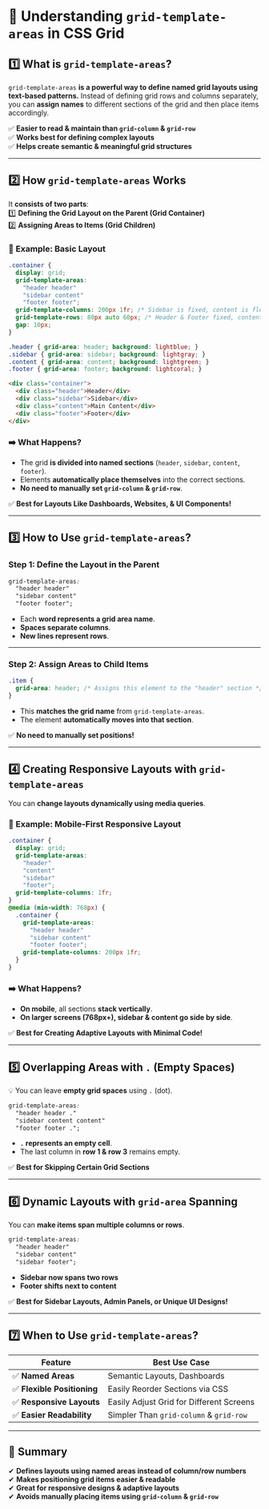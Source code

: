 # **📌 Understanding `grid-template-areas` in CSS Grid**  

## **1️⃣ What is `grid-template-areas`?**  
`grid-template-areas` **is a powerful way to define named grid layouts using text-based patterns.** Instead of defining grid rows and columns separately, you can **assign names** to different sections of the grid and then place items accordingly.  

✅ **Easier to read & maintain than `grid-column` & `grid-row`**  
✅ **Works best for defining complex layouts**  
✅ **Helps create semantic & meaningful grid structures**  

---

## **2️⃣ How `grid-template-areas` Works**
It **consists of two parts**:  
1️⃣ **Defining the Grid Layout on the Parent (Grid Container)**  
2️⃣ **Assigning Areas to Items (Grid Children)**  

### **🔹 Example: Basic Layout**
```css
.container {
  display: grid;
  grid-template-areas:
    "header header"
    "sidebar content"
    "footer footer";
  grid-template-columns: 200px 1fr; /* Sidebar is fixed, content is flexible */
  grid-template-rows: 80px auto 60px; /* Header & Footer fixed, content auto */
  gap: 10px;
}

.header { grid-area: header; background: lightblue; }
.sidebar { grid-area: sidebar; background: lightgray; }
.content { grid-area: content; background: lightgreen; }
.footer { grid-area: footer; background: lightcoral; }
```
```html
<div class="container">
  <div class="header">Header</div>
  <div class="sidebar">Sidebar</div>
  <div class="content">Main Content</div>
  <div class="footer">Footer</div>
</div>
```
### **➡️ What Happens?**
- The grid **is divided into named sections** (`header`, `sidebar`, `content`, `footer`).
- Elements **automatically place themselves** into the correct sections.
- **No need to manually set `grid-column` & `grid-row`**.  

✅ **Best for Layouts Like Dashboards, Websites, & UI Components!**  

---

## **3️⃣ How to Use `grid-template-areas`?**  

### **Step 1: Define the Layout in the Parent**
```css
grid-template-areas:
  "header header"
  "sidebar content"
  "footer footer";
```
- Each **word represents a grid area name**.  
- **Spaces separate columns**.  
- **New lines represent rows**.  

---

### **Step 2: Assign Areas to Child Items**
```css
.item {
  grid-area: header; /* Assigns this element to the "header" section */
}
```
- This **matches the grid name** from `grid-template-areas`.  
- The element **automatically moves into that section**.  

✅ **No need to manually set positions!**  

---

## **4️⃣ Creating Responsive Layouts with `grid-template-areas`**
You can **change layouts dynamically using media queries**.

### **🔹 Example: Mobile-First Responsive Layout**
```css
.container {
  display: grid;
  grid-template-areas:
    "header"
    "content"
    "sidebar"
    "footer";
  grid-template-columns: 1fr;
}
@media (min-width: 768px) {
  .container {
    grid-template-areas:
      "header header"
      "sidebar content"
      "footer footer";
    grid-template-columns: 200px 1fr;
  }
}
```
### **➡️ What Happens?**
- **On mobile**, all sections **stack vertically**.  
- **On larger screens (768px+), sidebar & content go side by side**.  

✅ **Best for Creating Adaptive Layouts with Minimal Code!**  

---

## **5️⃣ Overlapping Areas with `.` (Empty Spaces)**
💡 You can leave **empty grid spaces** using `.` (dot).  
```css
grid-template-areas:
  "header header ."
  "sidebar content content"
  "footer footer .";
```
- **`.` represents an empty cell**.  
- The last column in **row 1 & row 3** remains empty.  

✅ **Best for Skipping Certain Grid Sections**  

---

## **6️⃣ Dynamic Layouts with `grid-area` Spanning**
You can **make items span multiple columns or rows**.  
```css
grid-template-areas:
  "header header"
  "sidebar content"
  "sidebar footer";
```
- **Sidebar now spans two rows**  
- **Footer shifts next to content**  

✅ **Best for Sidebar Layouts, Admin Panels, or Unique UI Designs!**  

---

## **7️⃣ When to Use `grid-template-areas`?**
| Feature | Best Use Case |
|---------|-------------|
| ✅ **Named Areas** | Semantic Layouts, Dashboards |
| ✅ **Flexible Positioning** | Easily Reorder Sections via CSS |
| ✅ **Responsive Layouts** | Easily Adjust Grid for Different Screens |
| ✅ **Easier Readability** | Simpler Than `grid-column` & `grid-row` |

---

## **📌 Summary**
✔ **Defines layouts using named areas instead of column/row numbers**  
✔ **Makes positioning grid items easier & readable**  
✔ **Great for responsive designs & adaptive layouts**  
✔ **Avoids manually placing items using `grid-column` & `grid-row`**  
